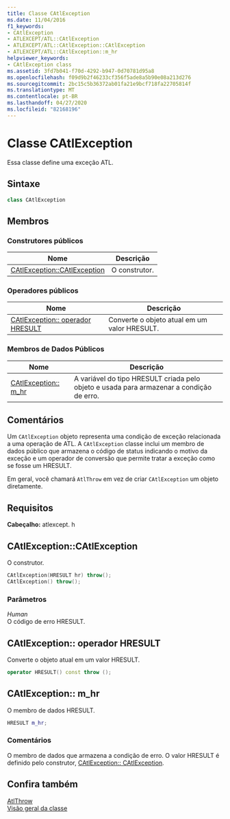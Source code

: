 ```yaml
---
title: Classe CAtlException
ms.date: 11/04/2016
f1_keywords:
- CAtlException
- ATLEXCEPT/ATL::CAtlException
- ATLEXCEPT/ATL::CAtlException::CAtlException
- ATLEXCEPT/ATL::CAtlException::m_hr
helpviewer_keywords:
- CAtlException class
ms.assetid: 3fd7b041-f70d-4292-b947-0d70781d95a8
ms.openlocfilehash: f09d9b2f46233cf356f5ade8a5b90e08a213d276
ms.sourcegitcommit: 2bc15c5b36372ab01fa21e9bcf718fa22705814f
ms.translationtype: MT
ms.contentlocale: pt-BR
ms.lasthandoff: 04/27/2020
ms.locfileid: "82168196"
---
```

# <a name="catlexception-class"></a>Classe CAtlException

Essa classe define uma exceção ATL.

## <a name="syntax"></a>Sintaxe

```cpp
class CAtlException
```

## <a name="members"></a>Membros

### <a name="public-constructors"></a>Construtores públicos

|Nome|Descrição|
|----------|-----------------|
|[CAtlException::CAtlException](#catlexception)|O construtor.|

### <a name="public-operators"></a>Operadores públicos

|Nome|Descrição|
|----------|-----------------|
|[CAtlException:: operador HRESULT](#operator_hresult)|Converte o objeto atual em um valor HRESULT.|

### <a name="public-data-members"></a>Membros de Dados Públicos

|Nome|Descrição|
|----------|-----------------|
|[CAtlException:: m_hr](#m_hr)|A variável do tipo HRESULT criada pelo objeto e usada para armazenar a condição de erro.|

## <a name="remarks"></a>Comentários

Um `CAtlException` objeto representa uma condição de exceção relacionada a uma operação de ATL. A `CAtlException` classe inclui um membro de dados público que armazena o código de status indicando o motivo da exceção e um operador de conversão que permite tratar a exceção como se fosse um HRESULT.

Em geral, você chamará `AtlThrow` em vez de criar `CAtlException` um objeto diretamente.

## <a name="requirements"></a>Requisitos

**Cabeçalho:** atlexcept. h

## <a name="catlexceptioncatlexception"></a><a name="catlexception"></a>CAtlException::CAtlException

O construtor.

```cpp
CAtlException(HRESULT hr) throw();
CAtlException() throw();
```

### <a name="parameters"></a>Parâmetros

*Human*<br/>
O código de erro HRESULT.

## <a name="catlexceptionoperator-hresult"></a><a name="operator_hresult"></a>CAtlException:: operador HRESULT

Converte o objeto atual em um valor HRESULT.

```cpp
operator HRESULT() const throw ();
```

## <a name="catlexceptionm_hr"></a><a name="m_hr"></a>CAtlException:: m_hr

O membro de dados HRESULT.

```cpp
HRESULT m_hr;
```

### <a name="remarks"></a>Comentários

O membro de dados que armazena a condição de erro. O valor HRESULT é definido pelo construtor, [CAtlException:: CAtlException](#catlexception).

## <a name="see-also"></a>Confira também

[AtlThrow](debugging-and-error-reporting-global-functions.md#atlthrow)<br/>
[Visão geral da classe](../../atl/atl-class-overview.md)

